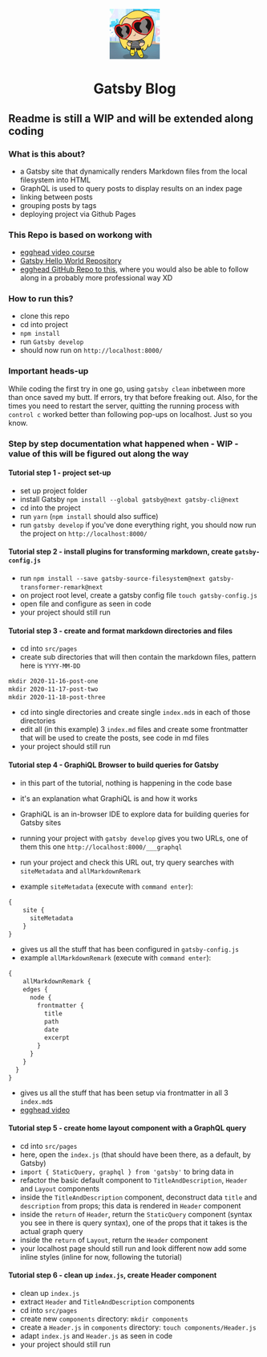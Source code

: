 <p align="center">
    <img src="src/images/avatar_elle.jpeg" alt="Avatar Elle" height="100" width="100"/>
</p>
<h1 align="center">
  Gatsby Blog
</h1>

## Readme is still a WIP and will be extended along coding

### What is this about?

- a Gatsby site that dynamically renders Markdown files from the local filesystem into HTML
- GraphQL is used to query posts to display results on an index page
- linking between posts
- grouping posts by tags
- deploying project via Github Pages

### This Repo is based on workong with

- [egghead video course](https://egghead.io/courses/build-a-blog-with-react-and-markdown-using-gatsby)
- [Gatsby Hello World Repository](https://github.com/gatsbyjs/gatsby-starter-hello-world)
- [egghead GitHub Repo to this](https://github.com/eggheadio-projects/build-a-blog-with-react-and-markdown-using-gatsby-notes), where you would also be able to follow along in a probably more professional way XD

### How to run this?

- clone this repo
- cd into project
- `npm install`
- run `Gatsby develop`
- should now run on `http://localhost:8000/`

### Important heads-up

While coding the first try in one go, using `gatsby clean` inbetween more than once saved my butt.
If errors, try that before freaking out.
Also, for the times you need to restart the server, quitting the running process with `control c` worked better than following pop-ups on localhost. Just so you know.

### Step by step documentation what happened when - WIP - value of this will be figured out along the way

#### Tutorial step 1 - project set-up

- set up project folder
- install Gatsby `npm install --global gatsby@next gatsby-cli@next`
- cd into the project
- run `yarn` (`npm install` should also suffice)
- run `gatsby develop` if you've done everything right, you should now run the project on `http://localhost:8000/`

#### Tutorial step 2 - install plugins for transforming markdown, create `gatsby-config.js`

- run `npm install --save gatsby-source-filesystem@next gatsby-transformer-remark@next`
- on project root level, create a gatsby config file `touch gatsby-config.js`
- open file and configure as seen in code
- your project should still run

#### Tutorial step 3 - create and format markdown directories and files

- cd into `src/pages`
- create sub directories that will then contain the markdown files, pattern here is `YYYY-MM-DD`

```
mkdir 2020-11-16-post-one
mkdir 2020-11-17-post-two
mkdir 2020-11-18-post-three
```

- cd into single directories and create single `index.md`s in each of those directories
- edit all (in this example) 3 `index.md` files and create some frontmatter that will be used to create the posts, see code in md files
- your project should still run

#### Tutorial step 4 - GraphiQL Browser to build queries for Gatsby

- in this part of the tutorial, nothing is happening in the code base
- it's an explanation what GraphiQL is and how it works
- GraphiQL is an in-browser IDE to explore data for building queries for Gatsby sites
- running your project with `gatsby develop` gives you two URLs, one of them this one `http://localhost:8000/___graphql`
- run your project and check this URL out, try query searches with `siteMetadata` and `allMarkdownRemark`

- example `siteMetadata` (execute with `command enter`):

```
{
    site {
      siteMetadata
    }
}
```

- gives us all the stuff that has been configured in `gatsby-config.js`
- example `allMarkdownRemark` (execute with `command enter`):

```
{
	allMarkdownRemark {
    edges {
      node {
        frontmatter {
          title
          path
          date
          excerpt
        }
      }
    }
  }
}
```

- gives us all the stuff that has been setup via frontmatter in all 3 `index.md`s
- [egghead video](https://egghead.io/lessons/gatsby-use-the-graphiql-browser-to-build-queries-for-gatsby)

#### Tutorial step 5 - create home layout component with a GraphQL query

- cd into `src/pages`
- here, open the `index.js` (that should have been there, as a default, by Gatsby)
- `import { StaticQuery, graphql } from 'gatsby'` to bring data in
- refactor the basic default component to `TitleAndDescription`, `Header` and `Layout` components
- inside the `TitleAndDescription` component, deconstruct data `title` and `description` from props; this data is rendered in `Header` component
- inside the `return` of `Header`, return the `StaticQuery` component (syntax you see in there is query syntax), one of the props that it takes is the actual graph query
- inside the `return` of `Layout`, return the `Header` component
- your localhost page should still run and look different now
  add some inline styles (inline for now, following the tutorial)

#### Tutorial step 6 - clean up `index.js`, create Header component

- clean up `index.js`
- extract `Header` and `TitleAndDescription` components
- cd into `src/pages`
- create new `components` directory: `mkdir components`
- create a `Header.js` in `components` directory: `touch components/Header.js`
- adapt `index.js` and `Header.js` as seen in code
- your project should still run
